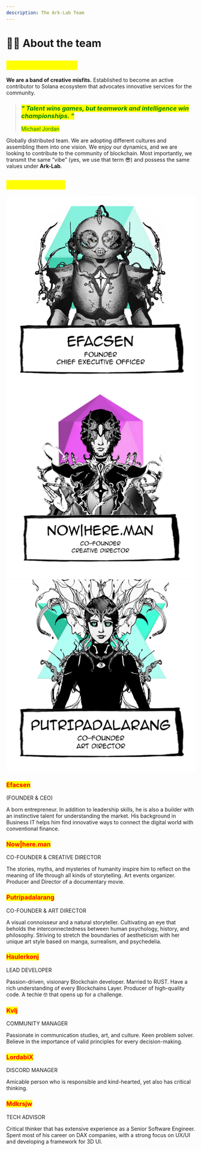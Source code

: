 ```yaml
---
description: The Ark-Lab Team
---
```


# 🧑🚀 About the team

## <mark style="color:yellow;">**The Ark-Lab Team**</mark>

**We are a band of creative misfits.** Established to become an active contributor to Solana ecosystem that advocates innovative services for the community.

> ### _<mark style="color:green;">**" Talent wins games, but teamwork and intelligence win championships. "**</mark>_
>
> <mark style="color:green;">Michael Jordan</mark>

Globally distributed team. We are adopting different cultures and assembling them into one vision. We enjoy our dynamics, and we are looking to contribute to the community of blockchain. Most importantly, we transmit the same “vibe” (yes, we use that term :sunglasses:) and possess the same values under **Ark-Lab**.

## <mark style="color:yellow;">Ark-Lab Lineup</mark>

![](../.gitbook/assets/Efacsen.png) ![](<../.gitbook/assets/Nowhereman (1).png>) ![](<../.gitbook/assets/Putripadalarang (1).png>)

### <mark style="color:red;">**Efacsen**</mark>&#x20;

(FOUNDER & CEO)

A born entrepreneur. In addition to leadership skills, he is also a builder with an instinctive talent for understanding the market. His background in Business IT helps him find innovative ways to connect the digital world with conventional finance.&#x20;

### <mark style="color:red;">**Now|here.man**</mark>&#x20;

CO-FOUNDER & CREATIVE DIRECTOR

The stories, myths, and mysteries of humanity inspire him to reflect on the meaning of life through all kinds of storytelling. Art events organizer. Producer and Director of a documentary movie.

### <mark style="color:red;">**Putripadalarang**</mark>

CO-FOUNDER & ART DIRECTOR

A visual connoisseur and a natural storyteller. Cultivating an eye that beholds the interconnectedness between human psychology, history, and philosophy. Striving to stretch the boundaries of aestheticism with her unique art style based on manga, surrealism, and psychedelia.

### <mark style="color:red;">**Haulerkonj**</mark>

LEAD DEVELOPER

Passion-driven, visionary Blockchain developer. Married to RUST. Have a rich understanding of every Blockchains Layer. Producer of high-quality code. A techie 🤓 that opens up for a challenge.

### <mark style="color:red;">Kvlj</mark>

COMMUNITY MANAGER

Passionate in communication studies, art, and culture. Keen problem solver. Believe in the importance of valid principles for every decision-making.

### <mark style="color:red;">LordabiX</mark>

DISCORD MANAGER

Amicable person who is responsible and kind-hearted, yet also has critical thinking.

### <mark style="color:red;">**Mdkrsjw**</mark>

TECH ADVISOR

Critical thinker that has extensive experience as a Senior Software Engineer. Spent most of his career on DAX companies, with a strong focus on UX/UI and developing a framework for 3D UI.
